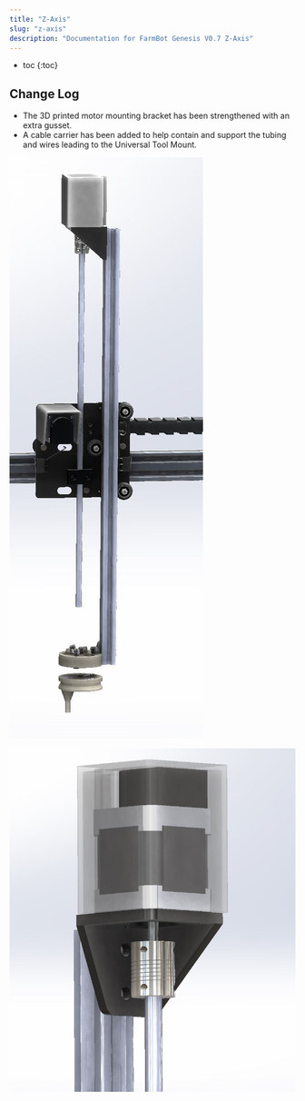 ```yaml
---
title: "Z-Axis"
slug: "z-axis"
description: "Documentation for FarmBot Genesis V0.7 Z-Axis"
---
```


* toc
{:toc}

## Change Log
  * The 3D printed motor mounting bracket has been strengthened with an extra gusset.
  * A cable carrier has been added to help contain and support the tubing and wires leading to the Universal Tool Mount.

![V5_Z-Axis_Render_1.jpg](_images/Axis_Render_1.jpg)



![V5_Z-Axis_Render_2.jpg](_images/Axis_Render_2.jpg)

